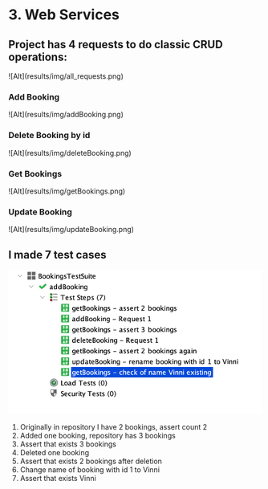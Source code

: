 <h1>3. Web Services</h1>

<h2>Project has 4 requests to do classic CRUD operations:</h2>
![Alt](results/img/all_requests.png)


<h3>Add Booking</h3>
![Alt](results/img/addBooking.png)

<h3>Delete Booking by id</h3>
![Alt](results/img/deleteBooking.png)

<h3>Get Bookings</h3>
![Alt](results/img/getBookings.png)


<h3>Update Booking</h3>
![Alt](results/img/updateBooking.png)


<h2> I made 7 test cases </h2>

![Alt](results/img/testCasesWithAssertions.png)

1. Originally in repository I have 2 bookings, assert count 2
2. Added one booking, repository has 3 bookings
3. Assert that exists 3 bookings 
4. Deleted one booking
5. Assert that exists 2 bookings after deletion
6. Change name of booking with id 1 to Vinni
7. Assert that exists Vinni